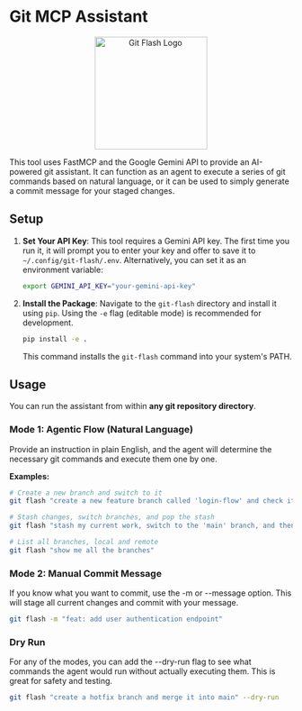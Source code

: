 # Git MCP Assistant

<p align="center">
  <img src="git-flash.png" alt="Git Flash Logo" width="200"/>
</p>

This tool uses FastMCP and the Google Gemini API to provide an AI-powered git assistant. It can function as an agent to execute a series of git commands based on natural language, or it can be used to simply generate a commit message for your staged changes.

## Setup

1.  **Set Your API Key**: This tool requires a Gemini API key. The first time you run it, it will prompt you to enter your key and offer to save it to `~/.config/git-flash/.env`. Alternatively, you can set it as an environment variable:
    ```bash
    export GEMINI_API_KEY="your-gemini-api-key"
    ```

2.  **Install the Package**: Navigate to the `git-flash` directory and install it using `pip`. Using the `-e` flag (editable mode) is recommended for development.
    ```bash
    pip install -e .
    ```
    This command installs the `git-flash` command into your system's PATH.

## Usage

You can run the assistant from within **any git repository directory**.

### Mode 1: Agentic Flow (Natural Language)

Provide an instruction in plain English, and the agent will determine the necessary git commands and execute them one by one.

**Examples:**
```bash
# Create a new branch and switch to it
git flash "create a new feature branch called 'login-flow' and check it out"

# Stash changes, switch branches, and pop the stash
git flash "stash my current work, switch to the 'main' branch, and then apply my stash"

# List all branches, local and remote
git flash "show me all the branches"
```

### Mode 2: Manual Commit Message

If you know what you want to commit, use the -m or --message option. This will stage all current changes and commit with your message.

```bash
git flash -m "feat: add user authentication endpoint"
```

### Dry Run

For any of the modes, you can add the --dry-run flag to see what commands the agent would run without actually executing them. This is great for safety and testing.

```bash
git flash "create a hotfix branch and merge it into main" --dry-run
```